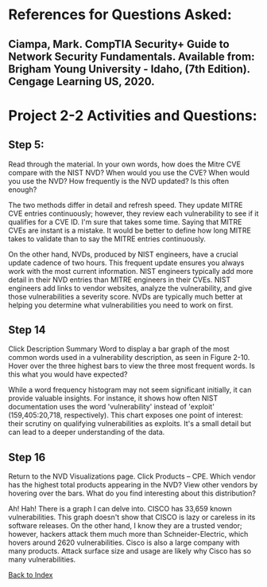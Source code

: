 # References for Questions Asked:
Ciampa, Mark. CompTIA Security+ Guide to Network Security Fundamentals. Available from: Brigham Young University - Idaho, (7th Edition). Cengage Learning US, 2020.
---
# Project 2-2 Activities and Questions:
## Step 5:
Read through the material. In your own words, how does the Mitre CVE compare with the NIST NVD? When would you use the CVE? When would you use the NVD? How frequently is the NVD updated? Is this often enough?

The two methods differ in detail and refresh speed. They update MITRE CVE entries continuously; however, they review each vulnerability to see if it qualifies for a CVE ID. I'm sure that takes some time. Saying that MITRE CVEs are instant is a mistake. It would be better to define how long MITRE takes to validate than to say the MITRE entries continuously.

On the other hand, NVDs, produced by NIST engineers, have a crucial update cadence of two hours. This frequent update ensures you always work with the most current information. NIST engineers typically add more detail in their NVD entries than MITRE engineers in their CVEs. NIST engineers add links to vendor websites, analyze the vulnerability, and give those vulnerabilities a severity score. NVDs are typically much better at helping you determine what vulnerabilities you need to work on first.

## Step 14
Click Description Summary Word to display a bar graph of the most common words used in a vulnerability description, as seen in Figure 2-10. Hover over the three highest bars to view the three most frequent words. Is this what you would have expected?

While a word frequency histogram may not seem significant initially, it can provide valuable insights. For instance, it shows how often NIST documentation uses the word 'vulnerability' instead of 'exploit' (159,405:20,718, respectively). This chart exposes one point of interest: their scrutiny on qualifying vulnerabilities as exploits. It's a small detail but can lead to a deeper understanding of the data.

## Step 16
Return to the NVD Visualizations page. Click Products – CPE. Which vendor has the highest total products appearing in the NVD? View other vendors by hovering over the bars. What do you find interesting about this distribution?

Ah! Hah! There is a graph I can delve into. CISCO has 33,659 known vulnerabilities. This graph doesn't show that CISCO is lazy or careless in its software releases. On the other hand, I know they are a trusted vendor; however, hackers attack them much more than Schneider-Electric, which hovers around 
2620 vulnerabilities. Cisco is also a large company with many products. Attack surface size and usage are likely why Cisco has so many vulnerabilities.

[Back to Index](_overview.md)

